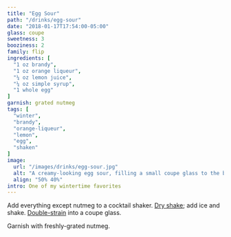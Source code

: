 ```yaml
---
title: "Egg Sour"
path: "/drinks/egg-sour"
date: "2018-01-17T17:54:00-05:00"
glass: coupe
sweetness: 3
booziness: 2
family: flip
ingredients: [
  "1 oz brandy",
  "1 oz orange liqueur",
  "¼ oz lemon juice",
  "¼ oz simple syrup",
  "1 whole egg"
]
garnish: grated nutmeg
tags: [
  "winter",
  "brandy",
  "orange-liqueur",
  "lemon",
  "egg",
  "shaken"
]
image:
  url: "/images/drinks/egg-sour.jpg"
  alt: "A creamy-looking egg sour, filling a small coupe glass to the brim"
  align: "50% 40%"
intro: One of my wintertime favorites
---
```

Add everything except nutmeg to a cocktail shaker. [Dry shake](/techniques/shaking/#dry-shaking); add ice and shake. [Double-strain](/techniques/straining/#double-straining) into a coupe glass.

Garnish with freshly-grated nutmeg.
